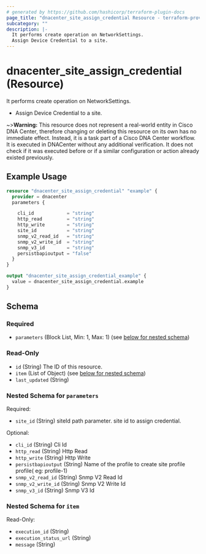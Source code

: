 ```yaml
---
# generated by https://github.com/hashicorp/terraform-plugin-docs
page_title: "dnacenter_site_assign_credential Resource - terraform-provider-dnacenter"
subcategory: ""
description: |-
  It performs create operation on NetworkSettings.
  Assign Device Credential to a site.
---
```


# dnacenter_site_assign_credential (Resource)

It performs create operation on NetworkSettings.

- Assign Device Credential to a site.

~>**Warning:**
This resource does not represent a real-world entity in Cisco DNA Center, therefore changing or deleting this resource on its own has no immediate effect.
Instead, it is a task part of a Cisco DNA Center workflow. It is executed in DNACenter without any additional verification. It does not check if it was executed before or if a similar configuration or action already existed previously.

## Example Usage

```terraform
resource "dnacenter_site_assign_credential" "example" {
  provider = dnacenter
  parameters {

    cli_id            = "string"
    http_read         = "string"
    http_write        = "string"
    site_id           = "string"
    snmp_v2_read_id   = "string"
    snmp_v2_write_id  = "string"
    snmp_v3_id        = "string"
    persistbapioutput = "false"
  }
}

output "dnacenter_site_assign_credential_example" {
  value = dnacenter_site_assign_credential.example
}
```

<!-- schema generated by tfplugindocs -->
## Schema

### Required

- `parameters` (Block List, Min: 1, Max: 1) (see [below for nested schema](#nestedblock--parameters))

### Read-Only

- `id` (String) The ID of this resource.
- `item` (List of Object) (see [below for nested schema](#nestedatt--item))
- `last_updated` (String)

<a id="nestedblock--parameters"></a>
### Nested Schema for `parameters`

Required:

- `site_id` (String) siteId path parameter. site id to assign credential.

Optional:

- `cli_id` (String) Cli Id
- `http_read` (String) Http Read
- `http_write` (String) Http Write
- `persistbapioutput` (String) Name of the profile to create site profile profile( eg: profile-1)
- `snmp_v2_read_id` (String) Snmp V2 Read Id
- `snmp_v2_write_id` (String) Snmp V2 Write Id
- `snmp_v3_id` (String) Snmp V3 Id


<a id="nestedatt--item"></a>
### Nested Schema for `item`

Read-Only:

- `execution_id` (String)
- `execution_status_url` (String)
- `message` (String)


